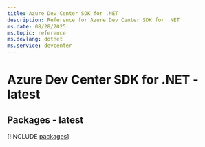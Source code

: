 ```yaml
---
title: Azure Dev Center SDK for .NET
description: Reference for Azure Dev Center SDK for .NET
ms.date: 08/28/2025
ms.topic: reference
ms.devlang: dotnet
ms.service: devcenter
---
```

# Azure Dev Center SDK for .NET - latest
## Packages - latest
[!INCLUDE [packages](dev-center-index.md)]